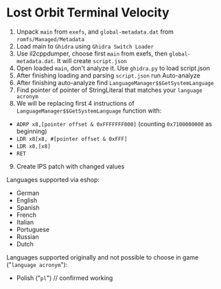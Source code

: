 # Lost Orbit Terminal Velocity

1. Unpack `main` from `exefs`, and `global-metadata.dat` from `romfs/Managed/Metadata`
2. Load main to `Ghidra` using `Ghidra Switch Loader`
3. Use il2cppdumper, choose first `main` from exefs, then `global-metadata.dat`. It will create `script.json`
4. Open loaded `main`, don't analyze it. Use `ghidra.py` to load script.json
5. After finishing loading and parsing `script.json` run Auto-analyze
6. After finishing auto-analyze find `LanguageManager$$GetSystemLanguage`
7. Find pointer of pointer of StringLiteral that matches your `language acronym`
8. We will be replacing first 4 instructions of `LanguageManager$$GetSystemLanguage` function with:
- `ADRP x8,[pointer offset & 0xFFFFFFF000]` (counting `0x7100000000` as beginning)
- `LDR x8[x8, #[pointer offset & 0xFFF]`
- `LDR x0,[x8]`
- `RET`
9. Create IPS patch with changed values

Languages supported via eshop:
- German
- English
- Spanish
- French
- Italian
- Portuguese
- Russian
- Dutch

Languages supported originally and not possible to choose in game ("`language acronym`"):
- Polish ("`pl`") // confirmed working
